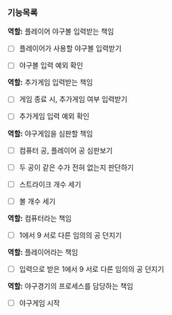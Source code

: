 ### 기능목록

**역할:** 플레이어 야구볼 입력받는 책임

- [ ] 플레이어가 사용할 야구볼 입력받기
- [ ] 야구볼 입력 예외 확인  





**역할:** 추가게임 입력받는 책임

- [ ] 게임 종료 시, 추가게임 여부 입력받기
- [ ] 추가게임 입력 예외 확인  





**역할:** 야구게임을 심판할 책임

- [ ] 컴퓨터 공, 플레이어 공 심판보기
- [ ] 두 공이 같은 수가 전혀 없는지 판단하기
- [ ] 스트라이크 개수 세기
- [ ] 볼 개수 세기  





**역할:** 컴퓨터라는 책임

- [ ] 1에서 9 서로 다른 임의의 공 던지기  





**역할:** 플레이어라는 책임

- [ ] 입력으로 받은 1에서 9 서로 다른 임의의 공 던지기  





**역할:** 야구경기의 프로세스를 담당하는 책임

- [ ] 야구게임 시작  